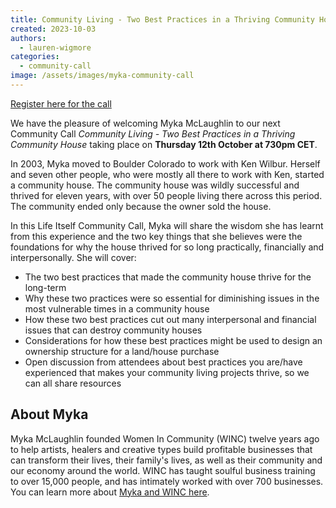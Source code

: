 ```yaml
---
title: Community Living - Two Best Practices in a Thriving Community House with Myka McLaughlin
created: 2023-10-03
authors:
  - lauren-wigmore
categories:
  - community-call
image: /assets/images/myka-community-call
---
```

[Register here for the call](https://us02web.zoom.us/meeting/register/tZcvfuiqqDMvHtzWLer6VmU0OnjFM-0isyMP#/registration)

We have the pleasure of welcoming Myka McLaughlin to our next Community Call _Community Living - Two Best Practices in a Thriving Community House_ taking place on **Thursday 12th October at 730pm CET**.

In 2003, Myka moved to Boulder Colorado to work with Ken Wilbur. Herself and seven other people, who were mostly all there to work with Ken, started a community house. The community house was wildly successful and thrived for eleven years, with over 50 people living there across this period. The community ended only because the owner sold the house. 

In this Life Itself Community Call, Myka will share the wisdom she has learnt from this experience and the two key things that she believes were the foundations for why the house thrived for so long practically, financially and interpersonally.  She will cover: 
* The two best practices that made the community house thrive for the long-term 
* Why these two practices were so essential for diminishing issues in the most vulnerable times in a community house
* How these two best practices cut out many interpersonal and financial issues that can destroy community houses
* Considerations for how these best practices might be used to design an ownership structure for a land/house purchase
* Open discussion from attendees about best practices you are/have experienced that makes your community living projects thrive, so we can all share resources

## About Myka
Myka McLaughlin founded Women In Community (WINC) twelve years ago to help artists, healers and creative types build profitable businesses that can transform their lives, their family's lives, as well as their community and our economy around the world. WINC has taught soulful business training to over 15,000 people, and has intimately worked with over 700 businesses. You can learn more about [Myka and WINC here](www.WomenInCommunity.com).